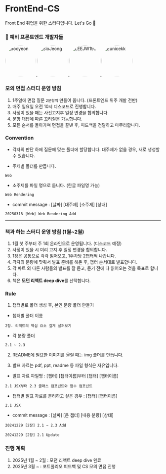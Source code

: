 # FrontEnd-CS
Front End 취업을 위한 스터디입니다. Let's Go 💖

### 🧐 예비 프론트엔드 개발자들

<p>
  <a href="https://github.com/ide05484">
    <img src="https://github.com/ide05484.png" alt="5ooyeon" style="width: 100px; height: 100px; border-radius: 50%;">
  </a>
  <a href="https://github.com/SioJeong">
    <img src="https://github.com/SioJeong.png" alt="SioJeong" style="width: 100px; height: 100px; border-radius: 50%;">
  </a>
  <a href="https://github.com/LEEJW1953">
    <img src="https://github.com/LEEJW1953.png" alt="LEEJW1953" style="width: 100px; height: 100px; border-radius: 50%;">
  </a>
  <a href="https://github.com/Eunicekk">
    <img src="https://github.com/Eunicekk.png" alt="Eunicekk" style="width: 100px; height: 100px; border-radius: 50%;">
  </a>
</p>

### 모의 면접 스터디 운영 방침
1. 1주일에 면접 질문 `2문항씩` 만들어 옵니다. (프론트엔드 위주 개발 전반)
2. 매주 일요일 오전 10시 디스코드로 진행합니다.
3. 사정이 있을 때는 사전고지후 일정 변경을 합의합니다.
4. 문항 대답에 따른 꼬리질문 가능합니다.
5. 모든 순서를 돌아가며 면접을 끝낸 후, 피드백을 전달하고 마무리합니다.

### Convention

- 각자의 판단 하에 질문에 맞는 폴더에 할당합니다. 대주제가 없을 경우, 새로 생성할 수 있습니다.

- 주제별 폴더를 만듭니다.
```
Web
```

- 소주제를 파일 명으로 둡니다. (한글 파일명 가능)
```
Web Rendering
```

- commit message : [날짜] [대주제] [소주제] [상태]
```
20250318 [Web] Web Rendering Add
```

------

### 책과 하는 스터디 운영 방침 (1월~2월)

1. 1월 첫 주부터 주 1회 온라인으로 운영됩니다. (디스코드 예정)
2. 사정이 있을 시 미리 고지 후 일정 변경을 합의합니다.
3. 1장은 공통으로 각각 읽어오고, 1주차당 2챕터씩 나갑니다.
4. 각자의 분량에 맞춰서 발표 준비를 해온 후, 챕터 순서대로 발표합니다.
5. 각 파트 외 다른 사람들의 발표를 잘 듣고, 듣기 전에 다 읽어오는 것을 목표로 합니다.
6. 책은 **모던 리액트 deep dive**를 선택합니다.

### Rule

1. 챕터별로 폴더 생성 후, 본인 분량 폴더 만들기

- 챕터별 폴더 이름
```
2장. 리액트의 핵심 요소 깊게 살펴보기
```

- 각 분량 폴더
```
2.1 ~ 2.3
```

2. README에 필요한 이미지를 올릴 때는 img 폴더를 만듭니다.

3. 발표 자료는 pdf, ppt, readme 등 파일 형식은 자유입니다.

- 발표 자료 파일명 : [챕터] [챕터이름]부터 [챕터] [챕터이름]
```
2.1 JSX부터 2.3 클래스 컴포넌트와 함수 컴포넌트
```

- 챕터별 발표 자료를 분리하고 싶은 경우 : [챕터] [챕터이름]
```
2.1 JSX
```

- commit message : [날짜] [큰 챕터] [내용 분량] [상태]
```
20241229 [2장] 2.1 ~ 2.3 Add
```

```
20241229 [2장] 2.1 Update
```

### 진행 계획

1. 2025년 1월 ~ 2월 : 모던 리액트 deep dive 완료
2. 2025년 3월 ~ : 포트폴리오 피드백 및 CS 모의 면접 진행
